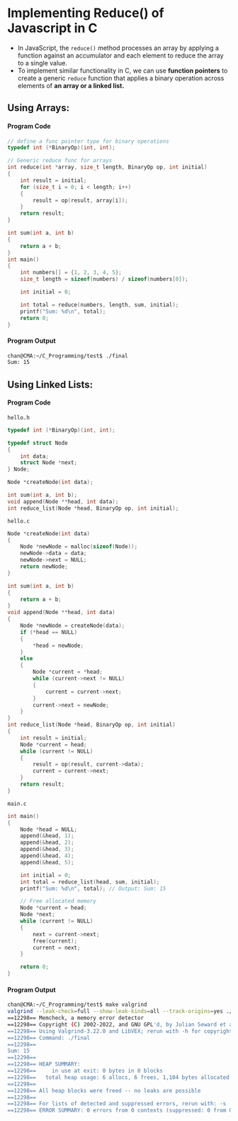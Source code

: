 # Implementing Reduce() of Javascript in C

- In JavaScript, the `reduce()` method processes an array by applying a function against an accumulator and each element to reduce the array to a single value. 
- To implement similar functionality in C, we can use **function pointers** to create a generic `reduce` function that applies a binary operation across elements of **an array or a linked list.**

## Using Arrays:

#### Program Code

```c
// define a func pointer type for binary operations
typedef int (*BinaryOp)(int, int);

// Generic reduce func for arrays
int reduce(int *array, size_t length, BinaryOp op, int initial)
{
    int result = initial;
    for (size_t i = 0; i < length; i++)
    {
        result = op(result, array[i]);
    }
    return result;
}

int sum(int a, int b)
{
    return a + b;
}
int main()
{
    int numbers[] = {1, 2, 3, 4, 5};
    size_t length = sizeof(numbers) / sizeof(numbers[0]);

    int initial = 0;

    int total = reduce(numbers, length, sum, initial);
    printf("Sum: %d\n", total);
    return 0;
}
```

#### Program Output

```sh
chan@CMA:~/C_Programming/test$ ./final
Sum: 15
```



## Using Linked Lists:

#### Program Code

`hello.h`

```c
typedef int (*BinaryOp)(int, int);

typedef struct Node
{
    int data;
    struct Node *next;
} Node;

Node *createNode(int data);

int sum(int a, int b);
void append(Node **head, int data);
int reduce_list(Node *head, BinaryOp op, int initial);
```

`hello.c`

```c
Node *createNode(int data)
{
    Node *newNode = malloc(sizeof(Node));
    newNode->data = data;
    newNode->next = NULL;
    return newNode;
}

int sum(int a, int b)
{
    return a + b;
}
void append(Node **head, int data)
{
    Node *newNode = createNode(data);
    if (*head == NULL)
    {
        *head = newNode;
    }
    else
    {
        Node *current = *head;
        while (current->next != NULL)
        {
            current = current->next;
        }
        current->next = newNode;
    }
}
int reduce_list(Node *head, BinaryOp op, int initial)
{
    int result = initial;
    Node *current = head;
    while (current != NULL)
    {
        result = op(result, current->data);
        current = current->next;
    }
    return result;
}
```

`main.c`

```c
int main()
{
    Node *head = NULL;
    append(&head, 1);
    append(&head, 2);
    append(&head, 3);
    append(&head, 4);
    append(&head, 5);

    int initial = 0;
    int total = reduce_list(head, sum, initial);
    printf("Sum: %d\n", total); // Output: Sum: 15

    // Free allocated memory
    Node *current = head;
    Node *next;
    while (current != NULL)
    {
        next = current->next;
        free(current);
        current = next;
    }

    return 0;
}
```



#### Program Output

```sh
chan@CMA:~/C_Programming/test$ make valgrind
valgrind --leak-check=full --show-leak-kinds=all --track-origins=yes ./final
==12298== Memcheck, a memory error detector
==12298== Copyright (C) 2002-2022, and GNU GPL'd, by Julian Seward et al.
==12298== Using Valgrind-3.22.0 and LibVEX; rerun with -h for copyright info
==12298== Command: ./final
==12298== 
Sum: 15
==12298== 
==12298== HEAP SUMMARY:
==12298==     in use at exit: 0 bytes in 0 blocks
==12298==   total heap usage: 6 allocs, 6 frees, 1,104 bytes allocated
==12298== 
==12298== All heap blocks were freed -- no leaks are possible
==12298== 
==12298== For lists of detected and suppressed errors, rerun with: -s
==12298== ERROR SUMMARY: 0 errors from 0 contexts (suppressed: 0 from 0)
```



